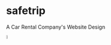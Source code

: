 # safetrip
A Car Rental Company's Website Design

<a href="https://rht-21.github.io/safetrip/"><img src="https://img.shields.io/badge/-Visit-yellowgreen" height = 5% width = 5%  alt="Visit"></a>

